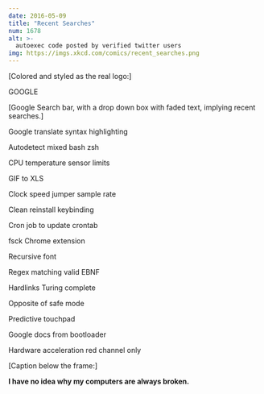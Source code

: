 ```yaml
---
date: 2016-05-09
title: "Recent Searches"
num: 1678
alt: >-
  autoexec code posted by verified twitter users
img: https://imgs.xkcd.com/comics/recent_searches.png
---
```

[Colored and styled as the real logo:]

GOOGLE

[Google Search bar, with a drop down box with faded text, implying recent searches.]

Google translate syntax highlighting

Autodetect mixed bash zsh

CPU temperature sensor limits

GIF to XLS

Clock speed jumper sample rate

Clean reinstall keybinding

Cron job to update crontab

fsck Chrome extension

Recursive font

Regex matching valid EBNF

Hardlinks Turing complete

Opposite of safe mode

Predictive touchpad

Google docs from bootloader

Hardware acceleration red channel only

[Caption below the frame:]

**I have no idea why my computers are always broken.**